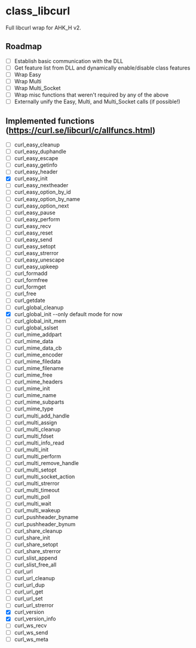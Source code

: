 # class_libcurl
Full libcurl wrap for AHK_H v2.

## Roadmap
- [ ] Establish basic communication with the DLL
- [ ] Get feature list from DLL and dynamically enable/disable class features
- [ ] Wrap Easy
- [ ] Wrap Multi
- [ ] Wrap Multi_Socket
- [ ] Wrap misc functions that weren't required by any of the above
- [ ] Externally unify the Easy, Multi, and Multi_Socket calls (if possible!)

## Implemented functions (https://curl.se/libcurl/c/allfuncs.html)
- [ ] curl_easy_cleanup
- [ ] curl_easy_duphandle
- [ ] curl_easy_escape
- [ ] curl_easy_getinfo
- [ ] curl_easy_header
- [X] curl_easy_init
- [ ] curl_easy_nextheader
- [ ] curl_easy_option_by_id
- [ ] curl_easy_option_by_name
- [ ] curl_easy_option_next
- [ ] curl_easy_pause
- [ ] curl_easy_perform
- [ ] curl_easy_recv
- [ ] curl_easy_reset
- [ ] curl_easy_send
- [ ] curl_easy_setopt
- [ ] curl_easy_strerror
- [ ] curl_easy_unescape
- [ ] curl_easy_upkeep
- [ ] curl_formadd
- [ ] curl_formfree
- [ ] curl_formget
- [ ] curl_free
- [ ] curl_getdate
- [ ] curl_global_cleanup
- [x] curl_global_init  --only default mode for now
- [ ] curl_global_init_mem
- [ ] curl_global_sslset
- [ ] curl_mime_addpart
- [ ] curl_mime_data
- [ ] curl_mime_data_cb
- [ ] curl_mime_encoder
- [ ] curl_mime_filedata
- [ ] curl_mime_filename
- [ ] curl_mime_free
- [ ] curl_mime_headers
- [ ] curl_mime_init
- [ ] curl_mime_name
- [ ] curl_mime_subparts
- [ ] curl_mime_type
- [ ] curl_multi_add_handle
- [ ] curl_multi_assign
- [ ] curl_multi_cleanup
- [ ] curl_multi_fdset
- [ ] curl_multi_info_read
- [ ] curl_multi_init
- [ ] curl_multi_perform
- [ ] curl_multi_remove_handle
- [ ] curl_multi_setopt
- [ ] curl_multi_socket_action
- [ ] curl_multi_strerror
- [ ] curl_multi_timeout
- [ ] curl_multi_poll
- [ ] curl_multi_wait
- [ ] curl_multi_wakeup
- [ ] curl_pushheader_byname
- [ ] curl_pushheader_bynum
- [ ] curl_share_cleanup
- [ ] curl_share_init
- [ ] curl_share_setopt
- [ ] curl_share_strerror
- [ ] curl_slist_append
- [ ] curl_slist_free_all
- [ ] curl_url
- [ ] curl_url_cleanup
- [ ] curl_url_dup
- [ ] curl_url_get
- [ ] curl_url_set
- [ ] curl_url_strerror
- [x] curl_version
- [x] curl_version_info
- [ ] curl_ws_recv
- [ ] curl_ws_send
- [ ] curl_ws_meta
